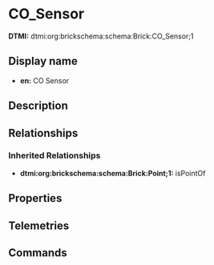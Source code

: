 # CO_Sensor
**DTMI:** dtmi:org:brickschema:schema:Brick:CO_Sensor;1
## Display name
- **en:** CO Sensor
## Description
## Relationships
### Inherited Relationships
* **dtmi:org:brickschema:schema:Brick:Point;1:** isPointOf
## Properties
## Telemetries
## Commands

